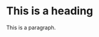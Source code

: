 <!DOCTYPE html>
<html>

<head>
  <link rel="stylesheet" href="https://bitscruffog.github.io/Project42/styles.css">
</head>

<body>

  <h1>This is a heading</h1>
  <p>This is a paragraph.</p>

</body>

</html>
